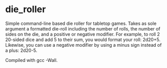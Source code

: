 die_roller
==========

Simple command-line based die roller for tabletop games. Takes as sole argument a formatted die-roll including the number of rolls, the number of sides on the die, and a positive or negative modifier. For example, to roll 2 20-sided dice and add 5 to their sum, you would format your roll: 2d20+5. Likewise, you can use a negative modifier by using a minus sign instead of a plus: 2d20-5. 

Compiled with gcc -Wall.
